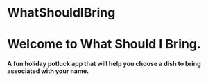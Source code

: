 # WhatShouldIBring

<h1>Welcome to What Should I Bring. </h1> 

<h4> A fun holiday potluck app that will help you choose a dish to bring associated with your name. </h4> 
